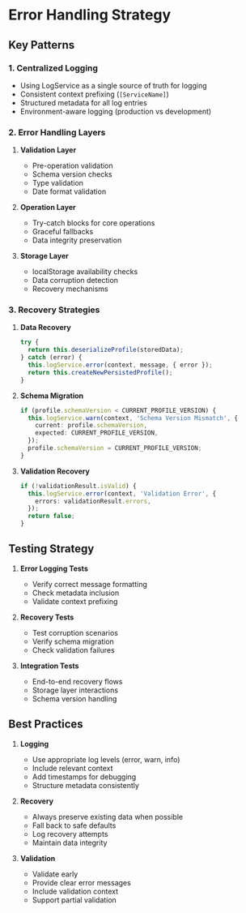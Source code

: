 # Error Handling Strategy

## Key Patterns

### 1. Centralized Logging

- Using LogService as a single source of truth for logging
- Consistent context prefixing (`[ServiceName]`)
- Structured metadata for all log entries
- Environment-aware logging (production vs development)

### 2. Error Handling Layers

1. **Validation Layer**

   - Pre-operation validation
   - Schema version checks
   - Type validation
   - Date format validation

2. **Operation Layer**

   - Try-catch blocks for core operations
   - Graceful fallbacks
   - Data integrity preservation

3. **Storage Layer**
   - localStorage availability checks
   - Data corruption detection
   - Recovery mechanisms

### 3. Recovery Strategies

1. **Data Recovery**

   ```typescript
   try {
     return this.deserializeProfile(storedData);
   } catch (error) {
     this.logService.error(context, message, { error });
     return this.createNewPersistedProfile();
   }
   ```

2. **Schema Migration**

   ```typescript
   if (profile.schemaVersion < CURRENT_PROFILE_VERSION) {
     this.logService.warn(context, 'Schema Version Mismatch', {
       current: profile.schemaVersion,
       expected: CURRENT_PROFILE_VERSION,
     });
     profile.schemaVersion = CURRENT_PROFILE_VERSION;
   }
   ```

3. **Validation Recovery**
   ```typescript
   if (!validationResult.isValid) {
     this.logService.error(context, 'Validation Error', {
       errors: validationResult.errors,
     });
     return false;
   }
   ```

## Testing Strategy

1. **Error Logging Tests**

   - Verify correct message formatting
   - Check metadata inclusion
   - Validate context prefixing

2. **Recovery Tests**

   - Test corruption scenarios
   - Verify schema migration
   - Check validation failures

3. **Integration Tests**
   - End-to-end recovery flows
   - Storage layer interactions
   - Schema version handling

## Best Practices

1. **Logging**

   - Use appropriate log levels (error, warn, info)
   - Include relevant context
   - Add timestamps for debugging
   - Structure metadata consistently

2. **Recovery**

   - Always preserve existing data when possible
   - Fall back to safe defaults
   - Log recovery attempts
   - Maintain data integrity

3. **Validation**
   - Validate early
   - Provide clear error messages
   - Include validation context
   - Support partial validation
